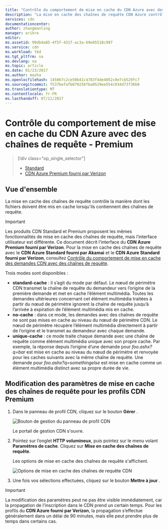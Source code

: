 ```yaml
---
title: "Contrôle du comportement de mise en cache du CDN Azure avec des chaînes de requête - Premium | Microsoft Docs"
description: "La mise en cache des chaînes de requête CDN Azure contrôle la manière dont les fichiers doivent être mis en cache lorsqu’ils contiennent des chaînes de requête."
services: cdn
documentationcenter: 
author: zhangmanling
manager: erikre
editor: 
ms.assetid: 99db4a85-4f5f-431f-ac3a-69e05518c997
ms.service: cdn
ms.workload: tbd
ms.tgt_pltfrm: na
ms.devlang: na
ms.topic: article
ms.date: 01/23/2017
ms.author: mazha
ms.openlocfilehash: 145067c2ce50b41c4783f4de4052c0e7cb529fc7
ms.sourcegitcommit: f537befafb079256fba0529ee554c034d73f36b0
ms.translationtype: MT
ms.contentlocale: fr-FR
ms.lasthandoff: 07/11/2017
---
```

# <a name="control-azure-cdn-caching-behavior-with-query-strings---premium"></a>Contrôle du comportement de mise en cache du CDN Azure avec des chaînes de requête - Premium
> [!div class="op_single_selector"]
> * [Standard](cdn-query-string.md)
> * [CDN Azure Premium fourni par Verizon](cdn-query-string-premium.md)
> 
> 

## <a name="overview"></a>Vue d'ensemble
La mise en cache des chaînes de requête contrôle la manière dont les fichiers doivent être mis en cache lorsqu'ils contiennent des chaînes de requête.

> [!IMPORTANT]
> Les produits CDN Standard et Premium proposent les mêmes fonctionnalités de mise en cache des chaînes de requête, mais l’interface utilisateur est différente.  Ce document décrit l’interface du **CDN Azure Premium fourni par Verizon**.  Pour la mise en cache des chaînes de requête avec le **CDN Azure Standard fourni par Akamai** et le **CDN Azure Standard fourni par Verizon**, consultez [Contrôle du comportement de mise en cache des demandes CDN avec des chaînes de requête](cdn-query-string.md).
> 
> 

Trois modes sont disponibles :

* **standard-cache** : il s’agit du mode par défaut.  Le nœud de périmètre CDN transmet la chaîne de requête du demandeur vers l’origine de la première demande et met en cache l’élément multimédia.  Toutes les demandes ultérieures concernant cet élément multimédia traitées à partir du nœud de périmètre ignorent la chaîne de requête jusqu’à l’arrivée à expiration de l’élément multimédia mis en cache.
* **no-cache** : dans ce mode, les demandes avec des chaînes de requête ne sont pas mises en cache au niveau du nœud de périmètre CDN.  Le nœud de périmètre récupère l’élément multimédia directement à partir de l’origine et le transmet au demandeur avec chaque demande.
* **unique-cache** : ce mode traite chaque demande avec une chaîne de requête comme élément multimédia unique avec son propre cache.  Par exemple, la réponse depuis l’origine d’une demande pour *foo.ashx?q=bar* est mise en cache au niveau du nœud de périmètre et renvoyée pour les caches suivants avec la même chaîne de requête.  Une demande pour *foo.ashx?q=somethingelse* est mise en cache comme un élément multimédia distinct avec sa propre durée de vie.

## <a name="changing-query-string-caching-settings-for-premium-cdn-profiles"></a>Modification des paramètres de mise en cache des chaînes de requête pour les profils CDN Premium
1. Dans le panneau de profil CDN, cliquez sur le bouton **Gérer** .
   
    ![Bouton de gestion du panneau de profil CDN](./media/cdn-query-string-premium/cdn-manage-btn.png)
   
    Le portail de gestion CDN s'ouvre.
2. Pointez sur l’onglet **HTTP volumineux**, puis pointez sur le menu volant **Paramètres de cache**.  Cliquez sur **Mise en cache des chaînes de requête**.
   
    Les options de mise en cache des chaînes de requête s'affichent.
   
    ![Options de mise en cache des chaînes de requête CDN](./media/cdn-query-string-premium/cdn-query-string.png)
3. Une fois vos sélections effectuées, cliquez sur le bouton **Mettre à jour** .

> [!IMPORTANT]
> La modification des paramètres peut ne pas être visible immédiatement, car la propagation de l’inscription dans le CDN prend un certain temps.  Pour les profils du <b>CDN Azure fourni par Verizon</b>, la propagation s’effectue généralement dans un délai de 90 minutes, mais elle peut prendre plus de temps dans certains cas.
> 
> 

